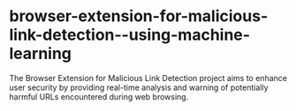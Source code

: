 # browser-extension-for-malicious-link-detection--using-machine-learning
The Browser Extension for Malicious Link Detection project aims to enhance user security by providing real-time analysis and warning of potentially harmful URLs encountered during web browsing. 

